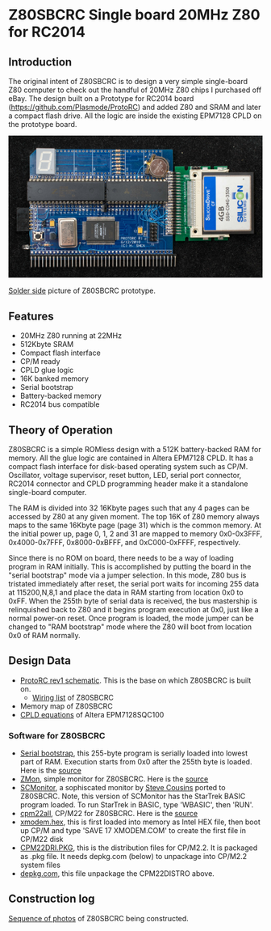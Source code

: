 # Z80SBCRC Single board 20MHz Z80 for RC2014
## Introduction
The original intent of Z80SBCRC is to design a very simple single-board Z80 computer to check out the handful of 20MHz Z80 chips I purchased off eBay.  The design built on a Prototype for RC2014 board (https://github.com/Plasmode/ProtoRC) and added Z80 and SRAM and later a compact flash drive.  All the logic are inside the existing EPM7128 CPLD on the prototype board.

![](DSC_40221029.jpg)

[Solder side](DSC_40231029.jpg) picture of Z80SBCRC prototype.

## Features
* 20MHz Z80 running at 22MHz
* 512Kbyte SRAM
* Compact flash interface
* CP/M ready
* CPLD glue logic
* 16K banked memory
* Serial bootstrap
* Battery-backed memory
* RC2014 bus compatible
## Theory of Operation
Z80SBCRC is a simple ROMless design with a 512K battery-backed RAM for memory.  All the glue logic are contained in Altera EPM7128 CPLD.  It has a compact flash interface for disk-based operating system such as CP/M.  Oscillator, voltage supervisor, reset button, LED, serial port connector, RC2014 connector and CPLD programming header make it a standalone single-board computer.

The RAM is divided into 32 16Kbyte pages such that any 4 pages can be accessed by Z80 at any given moment.  The top 16K of Z80 memory always maps to the same 16Kbyte page (page 31) which is the common memory.  At the initial power up,  page 0, 1, 2 and 31 are mapped to memory 0x0-0x3FFF, 0x4000-0x7FFF, 0x8000-0xBFFF, and 0xC000-0xFFFF, respectively.  

Since there is no ROM on board, there needs to be a way of loading program in RAM initially.  This is accomplished by putting the board in the "serial bootstrap" mode via a jumper selection.  In this mode, Z80 bus is tristated immediately after reset, the serial port waits for incoming 255 data at 115200,N,8,1 and place the data in RAM starting from location 0x0 to 0xFF.  When the 255th byte of serial data is received, the bus mastership is relinquished back to Z80 and it begins program execution at 0x0, just like a normal power-on reset.  Once program is loaded, the mode jumper can be changed to "RAM bootstrap" mode where the Z80 will boot from location 0x0 of RAM normally.

## Design Data
* [ProtoRC rev1 schematic](https://github.com/Plasmode/ProtoRC/blob/master/protoRC_r1_scm.pdf).  This is the base on which Z80SBCRC is built on.
  - [Wiring list](Z80SBCRC_wiring_list.md) of Z80SBCRC
* Memory map of Z80SBCRC
* [CPLD equations](working_CF_22M_16kbank.zip) of Altera EPM7128SQC100
### Software for Z80SBCRC
* [Serial bootstrap](Z80SBCLD.BIN), this 255-byte program is serially loaded into lowest part of RAM.  Execution starts from 0x0 after the 255th byte is loaded.  Here is the [source](Z80SBCLoad.asm)
* [ZMon](Zmon.asm), simple monitor for Z80SBCRC.  Here is the [source](Zmon.asm)
* [SCMonitor](SCM_startrek.hex), a sophiscated monitor by [Steve Cousins](http://scc.me.uk/) ported to Z80SBCRC.  Note, this version of SCMonitor has the StarTrek BASIC program loaded.  To run StarTrek in BASIC, type 'WBASIC', then 'RUN'.
* [cpm22all](cpm22all.hex), CP/M22 for Z80SBCRC.  Here is the [source](CPM22all.asm)
* [xmodem.hex](XMODEM.HEX), this is first loaded into memory as Intel HEX file, then boot up CP/M and type 'SAVE 17 XMODEM.COM' to create the first file in CP/M22 disk
* [CPM22DRI.PKG](cpm22dri.pkg), this is the distribution files for CP/M2.2.  It is packaged as .pkg file.  It needs depkg.com (below) to unpackage into CP/M2.2 system files
* [depkg.com](depkg.com), this file unpackage the CPM22DISTRO above.
## Construction log
[Sequence of photos](construction_log/readme.md) of Z80SBCRC being constructed.

